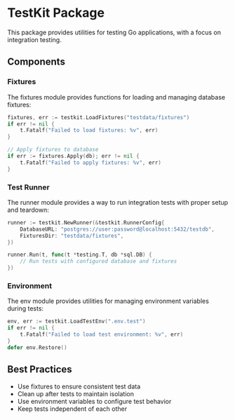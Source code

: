 # TestKit Package

This package provides utilities for testing Go applications, with a focus on integration testing.

## Components

### Fixtures

The fixtures module provides functions for loading and managing database fixtures:

```go
fixtures, err := testkit.LoadFixtures("testdata/fixtures")
if err != nil {
    t.Fatalf("Failed to load fixtures: %v", err)
}

// Apply fixtures to database
if err := fixtures.Apply(db); err != nil {
    t.Fatalf("Failed to apply fixtures: %v", err)
}
```

### Test Runner

The runner module provides a way to run integration tests with proper setup and teardown:

```go
runner := testkit.NewRunner(&testkit.RunnerConfig{
    DatabaseURL: "postgres://user:password@localhost:5432/testdb",
    FixturesDir: "testdata/fixtures",
})

runner.Run(t, func(t *testing.T, db *sql.DB) {
    // Run tests with configured database and fixtures
})
```

### Environment

The env module provides utilities for managing environment variables during tests:

```go
env, err := testkit.LoadTestEnv(".env.test")
if err != nil {
    t.Fatalf("Failed to load test environment: %v", err)
}
defer env.Restore()
```

## Best Practices

- Use fixtures to ensure consistent test data
- Clean up after tests to maintain isolation
- Use environment variables to configure test behavior
- Keep tests independent of each other 